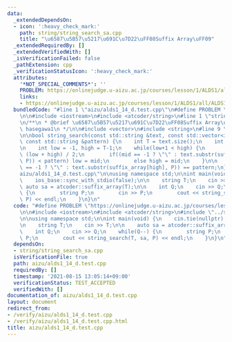 ```yaml
---
data:
  _extendedDependsOn:
  - icon: ':heavy_check_mark:'
    path: string/string_search_sa.cpp
    title: "\u6587\u5B57\u5217\u691C\u7D22\uFF08Suffix Array\uFF09"
  _extendedRequiredBy: []
  _extendedVerifiedWith: []
  _isVerificationFailed: false
  _pathExtension: cpp
  _verificationStatusIcon: ':heavy_check_mark:'
  attributes:
    '*NOT_SPECIAL_COMMENTS*': ''
    PROBLEM: https://onlinejudge.u-aizu.ac.jp/courses/lesson/1/ALDS1/all/ALDS1_14_D
    links:
    - https://onlinejudge.u-aizu.ac.jp/courses/lesson/1/ALDS1/all/ALDS1_14_D
  bundledCode: "#line 1 \"aizu/alds1_14_d.test.cpp\"\n#define PROBLEM \"https://onlinejudge.u-aizu.ac.jp/courses/lesson/1/ALDS1/all/ALDS1_14_D\"\
    \n\n#include <iostream>\n#include <atcoder/string>\n#line 1 \"string/string_search_sa.cpp\"\
    \n/**\n * @brief \u6587\u5B57\u5217\u691C\u7D22\uFF08Suffix Array\uFF09\n * @author\
    \ hasegawa1\n */\n\n#include <vector>\n#include <string>\n#line 9 \"string/string_search_sa.cpp\"\
    \n\nbool string_search(const std::string &text, const std::vector<int> &suffix_array,\
    \ const std::string &pattern) {\n    int T = text.size();\n    int P = pattern.size();\n\
    \n    int low = -1, high = T-1;\n    while(low+1 < high) {\n        int mid =\
    \ (low + high) / 2;\n        if((mid == -1 ? \"\" : text.substr(suffix_array[mid],\
    \ P)) < pattern) low = mid;\n        else high = mid;\n    }\n\n    return (high\
    \ == -1 ? \"\" : text.substr(suffix_array[high], P)) == pattern;\n}\n#line 6 \"\
    aizu/alds1_14_d.test.cpp\"\n\nusing namespace std;\n\nint main(void) {\n    cin.tie(nullptr);\n\
    \    ios_base::sync_with_stdio(false);\n\n    string T;\n    cin >> T;\n\n   \
    \ auto sa = atcoder::suffix_array(T);\n\n    int Q;\n    cin >> Q;\n    while(Q--)\
    \ {\n        string P;\n        cin >> P;\n        cout << string_search(T, sa,\
    \ P) << endl;\n    }\n}\n"
  code: "#define PROBLEM \"https://onlinejudge.u-aizu.ac.jp/courses/lesson/1/ALDS1/all/ALDS1_14_D\"\
    \n\n#include <iostream>\n#include <atcoder/string>\n#include \"../string/string_search_sa.cpp\"\
    \n\nusing namespace std;\n\nint main(void) {\n    cin.tie(nullptr);\n    ios_base::sync_with_stdio(false);\n\
    \n    string T;\n    cin >> T;\n\n    auto sa = atcoder::suffix_array(T);\n\n\
    \    int Q;\n    cin >> Q;\n    while(Q--) {\n        string P;\n        cin >>\
    \ P;\n        cout << string_search(T, sa, P) << endl;\n    }\n}\n"
  dependsOn:
  - string/string_search_sa.cpp
  isVerificationFile: true
  path: aizu/alds1_14_d.test.cpp
  requiredBy: []
  timestamp: '2021-08-15 13:05:14+09:00'
  verificationStatus: TEST_ACCEPTED
  verifiedWith: []
documentation_of: aizu/alds1_14_d.test.cpp
layout: document
redirect_from:
- /verify/aizu/alds1_14_d.test.cpp
- /verify/aizu/alds1_14_d.test.cpp.html
title: aizu/alds1_14_d.test.cpp
---
```

